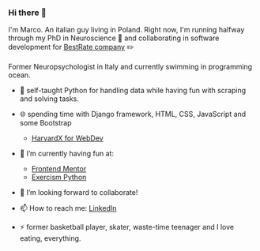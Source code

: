 ### Hi there 👋

I'm Marco. 
An italian guy living in Poland. Right now, I'm running halfway through my PhD in Neuroscience 🧠 and collaborating in software development for [BestRate company](https://github.com/bestrate-dev) ✏️  
<br/>
Former Neuropsychologist in Italy and currently swimming in programming ocean.
 - 🐍 self-taught Python for handling data while having fun with scraping and solving tasks. 
 - 🌐 spending time with Django framework, HTML, CSS, JavaScript and some Bootstrap
    - [HarvardX for WebDev](https://www.youtube.com/playlist?list=PLJtsM7HUCUqmFn0cZI_Lxh6qkLjsVKlnv)

- 🌱 I’m currently having fun at:
    - [Frontend Mentor](https://www.frontendmentor.io/profile/marco-create)
    - [Exercism Python](https://exercism.io/profiles/marco-create)   
      
- 👯 I’m looking forward to collaborate!
- 📫 How to reach me: [LinkedIn](https://www.linkedin.com/in/marco-ninghetto/)   

- ⚡ former basketball player, skater, waste-time teenager and I love eating, everything.
